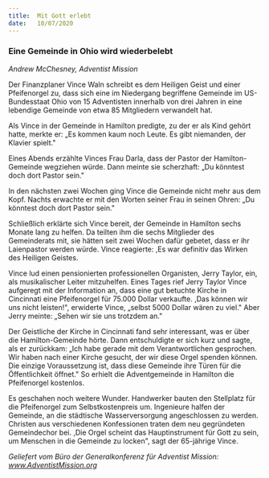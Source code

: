 ```yaml
---
title:  Mit Gott erlebt
date:   10/07/2020
---
```


### Eine Gemeinde in Ohio wird wiederbelebt

_Andrew McChesney, Adventist Mission_

Der Finanzplaner Vince Waln schreibt es dem Heiligen Geist und einer Pfeifenorgel zu, dass sich eine im Niedergang begriffene Gemeinde im US-Bundesstaat Ohio von 15 Adventisten innerhalb von drei Jahren in eine lebendige Gemeinde von etwa 85 Mitgliedern verwandelt hat.

Als Vince in der Gemeinde in Hamilton predigte, zu der er als Kind gehört hatte, merkte er: „Es kommen kaum noch Leute. Es gibt niemanden, der Klavier spielt."

Eines Abends erzählte Vinces Frau Darla, dass der Pastor der Hamilton-Gemeinde wegziehen würde. Dann meinte sie scherzhaft: „Du könntest doch dort Pastor sein."

In den nächsten zwei Wochen ging Vince die Gemeinde nicht mehr aus dem Kopf. Nachts erwachte er mit den Worten seiner Frau in seinen Ohren: „Du könntest doch dort Pastor sein."

Schließlich erklärte sich Vince bereit, der Gemeinde in Hamilton sechs Monate lang zu helfen. Da teilten ihm die sechs Mitglieder des Gemeinderats mit, sie hätten seit zwei Wochen dafür gebetet, dass er ihr Laienpastor werden würde. Vince reagierte: ,Es war definitiv das Wirken des Heiligen Geistes.

Vince lud einen pensionierten professionellen Organisten, Jerry Taylor, ein, als musikalischer Leiter mitzuhelfen. Eines Tages rief Jerry Taylor Vince aufgeregt mit der Information an, dass eine gut betuchte Kirche in Cincinnati eine Pfeifenorgel für 75.000 Dollar verkaufte. ,Das können wir uns nicht leisten!", erwiderte Vince, „selbst 5000 Dollar wären zu viel." Aber Jerry meinte: „Sehen wir sie uns trotzdem an."

Der Geistliche der Kirche in Cincinnati fand sehr interessant, was er über die Hamilton-Gemeinde hörte. Dann entschuldigte er sich kurz und sagte, als er zurückkam: „Ich habe gerade mit dem Verantwortlichen gesprochen. Wir haben nach einer Kirche gesucht, der wir diese Orgel spenden können. Die einzige Voraussetzung ist, dass diese Gemeinde ihre Türen für die Öffentlichkeit öffnet." So erhielt die Adventgemeinde in Hamilton die Pfeifenorgel kostenlos.

Es geschahen noch weitere Wunder. Handwerker bauten den Stellplatz für die Pfeifenorgel zum Selbstkostenpreis um. Ingenieure halfen der Gemeinde, an die städtische Wasserversorgung angeschlossen zu werden. Christen aus verschiedenen Konfessionen traten dem neu gegründeten Gemeindechor bei. ,Die Orgel scheint das Hauptinstrument für Gott zu sein, um Menschen in die Gemeinde zu locken", sagt der 65-jährige Vince.

_Geliefert vom Büro der Generalkonferenz für Adventist Mission: www.AdventistMission.org_
